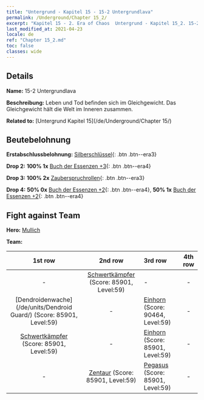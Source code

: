 ```yaml
---
title: "Untergrund - Kapitel 15 - 15-2 Untergrundlava"
permalink: /Underground/Chapter 15_2/
excerpt: "Kapitel 15 - 2. Era of Chaos  Untergrund - Kapitel 15_2. 15-2 Untergrundlava"
last_modified_at: 2021-04-23
locale: de
ref: "Chapter 15_2.md"
toc: false
classes: wide
---
```


## Details

 **Name:** 15-2 Untergrundlava

 **Beschreibung:** Leben und Tod befinden sich im Gleichgewicht. Das Gleichgewicht hält die Welt im Inneren zusammen.

 **Related to:** [Untergrund Kapitel 15](/de/Underground/Chapter 15/)

## Beutebelohnung

 **Erstabschlussbelohnung:** [Silberschlüssel](/ItemsDE/con_693/){: .btn .btn--era3}

 **Drop 2:** **100% 1x** [Buch der Essenzen +3](/ItemsDE/mat_60/){: .btn .btn--era4}

 **Drop 3:** **100% 2x** [Zauberspruchrollen](/ItemsDE/con_694/){: .btn .btn--era3}

 **Drop 4:** **50% 0x** [Buch der Essenzen +2](/ItemsDE/mat_53/){: .btn .btn--era4}, **50% 1x** [Buch der Essenzen +2](/ItemsDE/mat_53/){: .btn .btn--era4}


## Fight against Team
 **Hero:** [Mullich](/de/heroes/Mullich/)

 **Team:**


  | 1st row | 2nd row | 3rd row | 4th row |
  |:----:|:----:|:----|:----:|
  | - | [Schwertkämpfer](/de/units/Swordsman/) (Score: 85901, Level:59)  | - | - |
  | [Dendroidenwache](/de/units/Dendroid Guard/) (Score: 85901, Level:59)  | - | [Einhorn](/de/units/Unicorn/) (Score: 90464, Level:59)  | - |
  | [Schwertkämpfer](/de/units/Swordsman/) (Score: 85901, Level:59)  | - | [Einhorn](/de/units/Unicorn/) (Score: 85901, Level:59)  | - |
  | - | [Zentaur](/de/units/Centaur/) (Score: 85901, Level:59)  | [Pegasus](/de/units/Pegasus/) (Score: 85901, Level:59)  | - |



